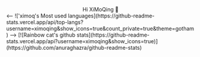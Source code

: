 <center>Hi XiMoQing 👋</center>
<--
!['ximoq's Most used languages](https://github-readme-stats.vercel.app/api/top-langs?username=ximoqing&show_icons=true&count_private=true&theme=gotham)
-->
[![Rainbow cat's github stats](https://github-readme-stats.vercel.app/api?username=ximoqing&show_icons=true)](https://github.com/anuraghazra/github-readme-stats)

